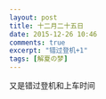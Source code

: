 ```yaml
---
layout: post
title: 十二月二十五日
date: 2015-12-26 10:46
comments: true
excerpt: "错过登机+1"
tags: [解夏の梦]
---
```

又是错过登机和上车时间

